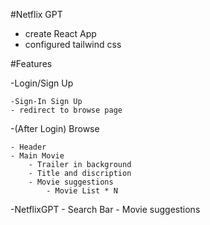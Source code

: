 #Netflix GPT

- create React App
- configured tailwind css




#Features

-Login/Sign Up

    -Sign-In Sign Up
    - redirect to browse page

-(After Login) Browse

    - Header
    - Main Movie
        - Trailer in background
        - Title and discription
        - Movie suggestions
            - Movie List * N
-NetflixGPT
    - Search Bar
    - Movie suggestions

